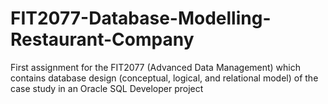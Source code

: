 # FIT2077-Database-Modelling-Restaurant-Company
First assignment for the FIT2077 (Advanced Data Management) which contains database design (conceptual, logical, and relational model) of the case study in an Oracle SQL Developer project
